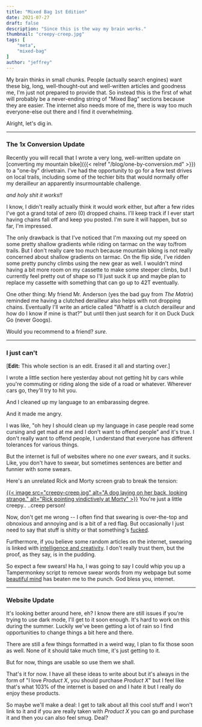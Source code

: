 ```yaml
---
title: "Mixed Bag 1st Edition"
date: 2021-07-27
draft: false
description: "Since this is the way my brain works."
thumbnail: "creepy-creep.jpg"
tags: [
    "meta",
    "mixed-bag"
]
author: "jeffrey"
---
```


My brain thinks in small chunks. People (actually search engines) want these big, long, well-thought-out and well-written articles and goodness me, I'm just not prepared to provide that. So instead this is the first of what will probably be a never-ending string of "Mixed Bag" sections because they are easier. The internet also needs more of me, there is way too much everyone-else out there and I find it overwhelming.

Alright, let's dig in.

---

### The 1x Conversion Update

Recently you will recall that I wrote a very long, well-written update on [converting my mountain bike]({{< relref "/blog/one-by-conversion.md" >}}) to a "one-by" drivetrain. I've had the opportunity to go for a few test drives on local trails, including some of the techier bits that would normally offer my derailleur an apparently insurmountable challenge.

*and holy shit it works!!*

I know, I didn't really actually think it would work either, but after a few rides I've got a grand total of zero (0) dropped chains. I'll keep track if I ever start having chains fall off and keep you posted. I'm sure it will happen, but so far, I'm impressed.

The only drawback is that I've noticed that I'm maxxing out my speed on some pretty shallow gradients while riding on tarmac on the way to/from trails. But I don't really care too much because mountain biking is not really concerned about shallow gradients on tarmac. On the flip side, I've ridden some pretty punchy climbs using the new gear as well. I wouldn't mind having a bit more room on my cassette to make some steeper climbs, but I currently feel pretty out of shape so I'll just suck it up and maybe plan to replace my cassette with something that can go up to 42T eventually.

One other thing: My friend Mr. Anderson (yes the bad guy from *The Matrix*) reminded me having a clutched derailleur also helps with not dropping chains. Eventually I'll write an article called "Whattf is a clutch derailleur and how do I know if mine is that?" but until then just search for it on Duck Duck Go (never Googs).

Would you recommend to a friend? *sure.*

---

### I just can't

[**Edit:** This whole section is an edit. Erased it all and starting over.]

I wrote a little section here yesterday about not getting hit by cars while you're commuting or riding along the side of a road or whatever. Wherever cars go, they'll try to hit you.

And I cleaned up my language to an embarassing degree.

And it made me angry.

I was like, "oh hey I should clean up my language in case people read some cursing and get mad at me and I don't want to offend people" and it's true. I don't really want to offend people, I understand that everyone has different tolerances for various things.

But the internet is full of websites where no one *ever* swears, and it sucks. Like, you don't have to swear, but sometimes sentences are better and funnier with some swears.

Here's an unrelated Rick and Morty screen grab to break the tension:

[{{< image src="creepy-creep.jpg" alt="A dog laying on her back, looking strange." alt="Rick pointing vindictively at Morty" >}}](https://masterofallscience.com) You're just a little creepy.. ..creep person!

Now, don't get me wrong -- I often find that swearing is over-the-top and obnoxious and annoying and is a bit of a red flag. But occasionally I just need to say that stuff is shitty or that something's [fucked](https://www.youtube.com/watch?v=LHZESIBY3Ko).

Furthermore, if you believe some random articles on the internet, swearing is linked with [intelligence and creativity](https://thefrontiersof.com/is-swearing-a-sign-of-intelligence-and-creativity/). I don't really trust them, but the proof, as they say, is in the pudding.

So expect a few swears! Ha ha, I was going to say I could whip you up a Tampermonkey script to remove swear words from my webpage but some [beautiful mind](https://github.com/voidpy/devrant-unswear) has beaten me to the punch. God bless you, internet.

---

### Website Update

It's looking better around here, eh? I know there are still issues if you're trying to use dark mode, I'll get to it soon enough. It's hard to work on this during the summer. Luckily we've been getting a lot of rain so I find opportunities to change things a bit here and there.

There are still a few things formatted in a weird way, I plan to fix those soon as well. None of it should take much time, it's just getting to it.

But for now, things are usable so use them we shall.

That's it for now. I have all these ideas to write about but it's always in the form of "I love *Product X*, you should purchase *Product X*" but I feel like that's what 103% of the internet is based on and I hate it but I really do enjoy these products.

So maybe we'll make a deal: I get to talk about all this cool stuff and I won't link to it and if you are really taken with *Product X* you can go and purchase it and then you can also feel smug. Deal?